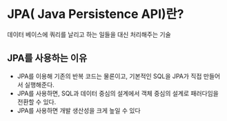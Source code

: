 # JPA( Java Persistence API)란?
데이터 베이스에 쿼리를 날리고 하는 일들을 대신 처리해주는 기술

## JPA를 사용하는 이유
- JPA를 이용해 기존의 반복 코드는 물론이고, 기본적인 SQL을 JPA가 직접 만들어서 실행해준다.
- JPA를 사용하면, SQL과 데이터 중심의 설계에서 객체 중심의 설계로 패러다임을 전환할 수 있다.
- JPA를 사용하면 개발 생산성을 크게 높일 수 있다